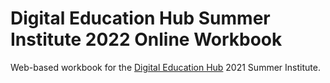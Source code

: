 # Digital Education Hub Summer Institute 2022 Online Workbook

Web-based workbook for the [Digital Education Hub](https://www.digitaleducationhub.org/) 2021 Summer Institute.
